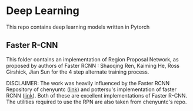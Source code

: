 # Deep Learning

This repo contains deep learning models written in Pytorch

## Faster R-CNN
This folder contains an implementation of Region Proposal Network, as proposed by authors of Faster RCNN : Shaoqing Ren, Kaiming He, Ross Girshick, Jian Sun for the 4 step alternate training process. 

DISCLAIMER: The work was heavily influenced by the Faster RCNN Repository of chenyuntc ([link](https://github.com/chenyuntc/simple-faster-rcnn-pytorch)) and pottersu's implementation of faster RCNN ([link](https://github.com/potterhsu/easy-faster-rcnn.pytorch)). Both of these are excellent implementations of Faster R-CNN. The utilities required to use the RPN are also taken from chenyuntc's repo. 
